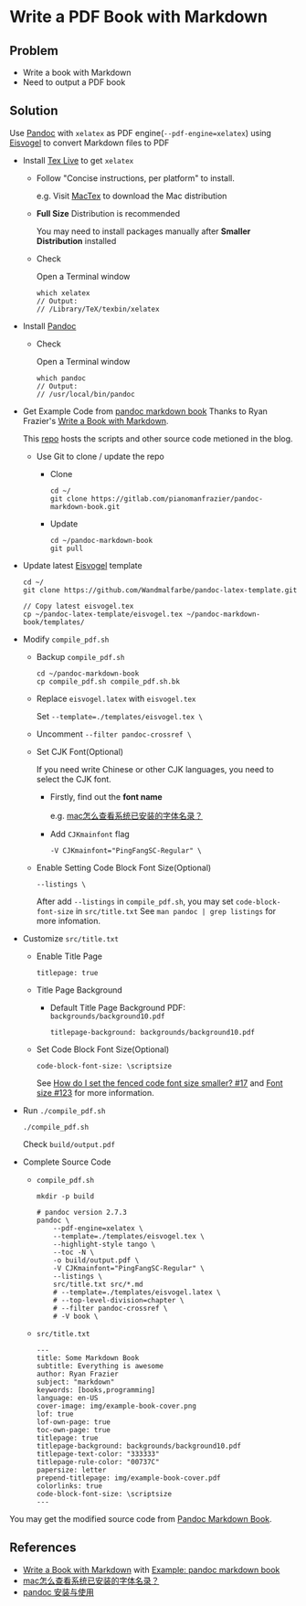 # Write a PDF Book with Markdown

## Problem
* Write a book with Markdown
* Need to output a PDF book

## Solution
Use [Pandoc](https://pandoc.org/) with `xelatex` as PDF engine(`--pdf-engine=xelatex`) using [Eisvogel](https://github.com/Wandmalfarbe/pandoc-latex-template) to convert Markdown files to PDF

* Install [Tex Live](https://tug.org/texlive/) to get `xelatex`

  * Follow "Concise instructions, per platform" to install.

    e.g. Visit [MacTex](https://tug.org/mactex/) to download the Mac distribution

  * **Full Size** Distribution is recommended

    You may need to install packages manually after **Smaller Distribution** installed

  * Check

    Open a Terminal window    

    ```
    which xelatex
    // Output:
    // /Library/TeX/texbin/xelatex
    ```

* Install [Pandoc](https://pandoc.org/)

  * Check

    Open a Terminal window

    ```
    which pandoc
    // Output:
    // /usr/local/bin/pandoc
    ```

* Get Example Code from [pandoc markdown book](https://gitlab.com/pianomanfrazier/pandoc-markdown-book)
  Thanks to Ryan Frazier's [Write a Book with Markdown](https://pianomanfrazier.com/post/write-a-book-with-markdown/).

  This [repo](https://gitlab.com/pianomanfrazier/pandoc-markdown-book) hosts the scripts and other source code metioned in the blog.

  * Use Git to clone / update the repo


    * Clone

      ```
      cd ~/
      git clone https://gitlab.com/pianomanfrazier/pandoc-markdown-book.git
      ```

    * Update

      ```
      cd ~/pandoc-markdown-book
      git pull
      ```

* Update latest [Eisvogel](https://github.com/Wandmalfarbe/pandoc-latex-template) template

  ```
  cd ~/
  git clone https://github.com/Wandmalfarbe/pandoc-latex-template.git
  ```

  ```
  // Copy latest eisvogel.tex
  cp ~/pandoc-latex-template/eisvogel.tex ~/pandoc-markdown-book/templates/
  ```

* Modify `compile_pdf.sh`

  * Backup `compile_pdf.sh`

    ```
    cd ~/pandoc-markdown-book
    cp compile_pdf.sh compile_pdf.sh.bk
    ```

  * Replace `eisvogel.latex` with `eisvogel.tex`

    Set `--template=./templates/eisvogel.tex \`

  * Uncomment `--filter pandoc-crossref \`

  * Set CJK Font(Optional)

    If you need write Chinese or other CJK languages, you need to select the CJK font.

    * Firstly, find out the **font name**

      e.g. [mac怎么查看系统已安装的字体名录？](https://www.zhihu.com/question/21686333/answer/618481248)

    * Add `CJKmainfont` flag

      ```
      -V CJKmainfont="PingFangSC-Regular" \
      ```

  * Enable Setting Code Block Font Size(Optional)

    ```
    --listings \
    ```

    After add `--listings` in `compile_pdf.sh`, you may set `code-block-font-size` in `src/title.txt`
    See `man pandoc | grep listings` for more infomation.

* Customize `src/title.txt`

  * Enable Title Page

    ```
    titlepage: true
    ```

  * Title Page Background

    * Default Title Page Background PDF: `backgrounds/background10.pdf`

      ```
      titlepage-background: backgrounds/background10.pdf
      ```
  * Set Code Block Font Size(Optional)

    ```
    code-block-font-size: \scriptsize
    ```

    See [How do I set the fenced code font size smaller? #17](https://github.com/Wandmalfarbe/pandoc-latex-template/issues/17) and [Font size #123](https://github.com/Wandmalfarbe/pandoc-latex-template/issues/123) for more information.

* Run `./compile_pdf.sh`

  ```
  ./compile_pdf.sh
  ```

  Check `build/output.pdf`

* Complete Source Code

  * `compile_pdf.sh`

    ```
    mkdir -p build

    # pandoc version 2.7.3
    pandoc \
        --pdf-engine=xelatex \
        --template=./templates/eisvogel.tex \
        --highlight-style tango \
        --toc -N \
        -o build/output.pdf \
        -V CJKmainfont="PingFangSC-Regular" \
        --listings \
        src/title.txt src/*.md
        # --template=./templates/eisvogel.latex \
        # --top-level-division=chapter \
        # --filter pandoc-crossref \
        # -V book \
    ```

  * `src/title.txt`

    ```
    ---
    title: Some Markdown Book
    subtitle: Everything is awesome
    author: Ryan Frazier
    subject: "markdown"
    keywords: [books,programming]
    language: en-US
    cover-image: img/example-book-cover.png
    lof: true
    lof-own-page: true
    toc-own-page: true
    titlepage: true
    titlepage-background: backgrounds/background10.pdf
    titlepage-text-color: "333333"
    titlepage-rule-color: "00737C"
    papersize: letter
    prepend-titlepage: img/example-book-cover.pdf
    colorlinks: true
    code-block-font-size: \scriptsize
    ---
    ```

You may get the modified source code from [Pandoc Markdown Book](https://github.com/northbright/pandoc-markdown-book).

## References
* [Write a Book with Markdown](https://pianomanfrazier.com/post/write-a-book-with-markdown/) with [Example: pandoc markdown book](https://gitlab.com/pianomanfrazier/pandoc-markdown-book)
* [mac怎么查看系统已安装的字体名录？](https://www.zhihu.com/question/21686333/answer/618481248)
* [pandoc 安装与使用](https://zhuanlan.zhihu.com/p/258912543)
